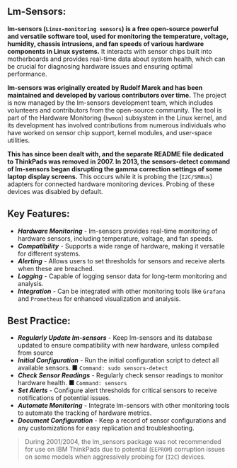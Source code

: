 ## Lm-Sensors:

**lm-sensors (`Linux-monitoring sensors`) is a free open-source powerful and versatile software tool, used for monitoring the temperature, voltage, humidity, chassis intrusions, and fan speeds of various hardware components in Linux systems.** It interacts with sensor chips built into motherboards and provides real-time data about system health, which can be crucial for diagnosing hardware issues and ensuring optimal performance.

**lm-sensors was originally created by Rudolf Marek and has been maintained and developed by various contributors over time.** The project is now managed by the lm-sensors development team, which includes volunteers and contributors from the open-source community. The tool is part of the Hardware Monitoring (`hwmon`) subsystem in the Linux kernel, and its development has involved contributions from numerous individuals who have worked on sensor chip support, kernel modules, and user-space utilities.

**This has since been dealt with, and the separate README file dedicated to ThinkPads was removed in 2007. In 2013, the sensors-detect command of lm-sensors began disrupting the gamma correction settings of some laptop display screens.** This occurs while it is probing the (`I2C/SMBus`) adapters for connected hardware monitoring devices. Probing of these devices was disabled by default.

## Key Features:

- ***Hardware Monitoring*** - lm-sensors provides real-time monitoring of hardware sensors, including temperature, voltage, and fan speeds.
- ***Compatibility*** - Supports a wide range of hardware, making it versatile for different systems.
- ***Alerting*** - Allows users to set thresholds for sensors and receive alerts when these are breached.
- ***Logging*** - Capable of logging sensor data for long-term monitoring and analysis.
- ***Integration*** - Can be integrated with other monitoring tools like `Grafana` and `Prometheus` for enhanced visualization and analysis.

## Best Practice:

- ***Regularly Update lm-sensors*** - Keep lm-sensors and its database updated to ensure compatibility with new hardware, unless compiled from source
- ***Initial Configuration*** - Run the initial configuration script to detect all available sensors. ■ `Command: sudo sensors-detect`
- ***Check Sensor Readings*** - Regularly check sensor readings to monitor hardware health. ■  `Command: sensors`
- ***Set Alerts*** - Configure alert thresholds for critical sensors to receive notifications of potential issues.
- ***Automate Monitoring*** - Integrate lm-sensors with other monitoring tools to automate the tracking of hardware metrics.
- ***Document Configuration*** - Keep a record of sensor configurations and any customizations for easy replication and troubleshooting.


> During 2001/2004, the lm_sensors package was not recommended for use on IBM ThinkPads due to potential (`EEPROM`) corruption issues on some models when aggressively probing for (`I2C`) devices.
